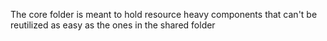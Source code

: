 The core folder is meant to hold resource heavy components that can't be reutilized as easy as the ones in the shared folder
